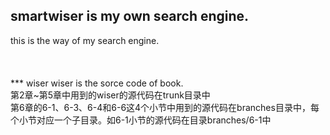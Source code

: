 ﻿smartwiser is my own search engine.
--
this is the way of my search engine.<br/>
<br/>
<br/>
<br/>
*** wiser
wiser is the sorce code of book.<br/>
第2章~第5章中用到的wiser的源代码在trunk目录中<br/>
第6章的6-1、6-3、6-4和6-6这4个小节中用到的源代码在branches目录中，每个小节对应一个子目录。如6-1小节的源代码在目录branches/6-1中<br/>
<br/>

